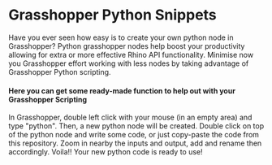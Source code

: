 # Grasshopper Python Snippets
Have you ever seen how easy is to create your own python node in Grasshopper?
Python grasshopper nodes help boost your productivity allowing for extra or more effective Rhino API functionality.
Minimise now you Grasshopper effort working with less nodes by taking advantage of Grasshopper Python scripting.

#### Here you can get some ready-made function to help out with your Grasshopper Scripting 


In Grasshopper, double left click with your mouse (in an empty area) and type "python". Then, a new python node will be created. Double click on top of the python node and write some code, or just copy-paste the code from this repository. Zoom in nearby the inputs and output, add and rename then accordingly. Voila!! Your new python code is ready to use!
